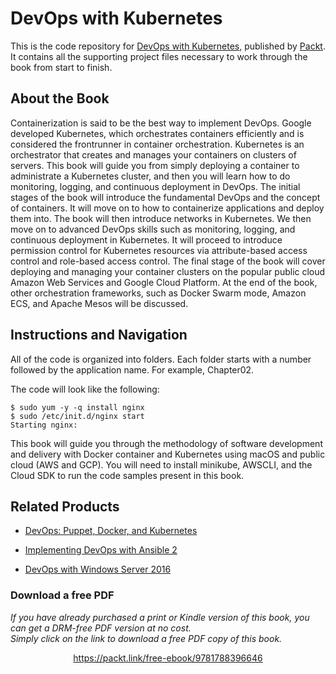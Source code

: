 


# DevOps with Kubernetes
This is the code repository for [DevOps with Kubernetes](https://www.packtpub.com/virtualization-and-cloud/devops-kubernetes?utm_source=github&utm_medium=repository&utm_campaign=9781788396646), published by [Packt](https://www.packtpub.com/?utm_source=github). It contains all the supporting project files necessary to work through the book from start to finish.
## About the Book
Containerization is said to be the best way to implement DevOps. Google developed Kubernetes, which orchestrates containers efficiently and is considered the frontrunner in container orchestration. Kubernetes is an orchestrator that creates and manages your containers on clusters of servers. This book will guide you from simply deploying a container to administrate a Kubernetes cluster, and then you will learn how to do monitoring, logging, and continuous deployment in DevOps. The initial stages of the book will introduce the fundamental DevOps and the concept of containers. It will move on to how to containerize applications and deploy them into. The book will then introduce networks in Kubernetes. We then move on to advanced DevOps skills such as monitoring, logging, and continuous deployment in Kubernetes. It will proceed to introduce permission control for Kubernetes resources via attribute-based access control and role-based access control. The final stage of the book will cover deploying and managing your container clusters on the popular public cloud Amazon Web Services and Google Cloud Platform. At the end of the book, other orchestration frameworks, such as Docker Swarm mode, Amazon ECS, and Apache Mesos will be discussed.

## Instructions and Navigation
All of the code is organized into folders. Each folder starts with a number followed by the application name. For example, Chapter02.



The code will look like the following:
```
$ sudo yum -y -q install nginx
$ sudo /etc/init.d/nginx start
Starting nginx:
```

This book will guide you through the methodology of software development and delivery
with Docker container and Kubernetes using macOS and public cloud (AWS and GCP). You
will need to install minikube, AWSCLI, and the Cloud SDK to run the code samples present
in this book.

## Related Products
* [DevOps: Puppet, Docker, and Kubernetes](https://www.packtpub.com/virtualization-and-cloud/devops-puppet-docker-and-kubernetes?utm_source=github&utm_medium=repository&utm_campaign=9781788297615)

* [Implementing DevOps with Ansible 2](https://www.packtpub.com/networking-and-servers/implementing-devops-ansible-2?utm_source=github&utm_medium=repository&utm_campaign=9781787120532)

* [DevOps with Windows Server 2016](https://www.packtpub.com/networking-and-servers/devops-windows-server-2016?utm_source=github&utm_medium=repository&utm_campaign=9781786468550)
### Download a free PDF

 <i>If you have already purchased a print or Kindle version of this book, you can get a DRM-free PDF version at no cost.<br>Simply click on the link to download a free PDF copy of this book.</i>
<p align="center"> <a href="https://packt.link/free-ebook/9781788396646">https://packt.link/free-ebook/9781788396646 </a> </p>